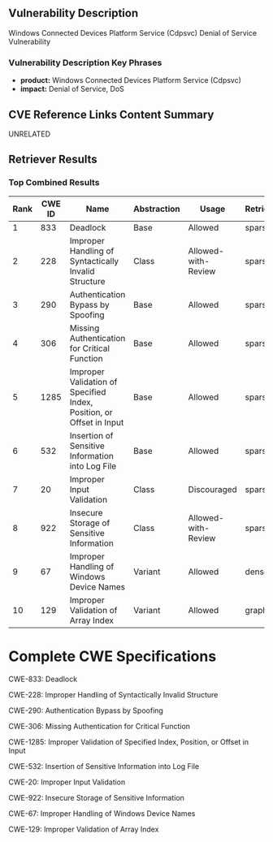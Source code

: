 ## Vulnerability Description
Windows Connected Devices Platform Service (Cdpsvc) Denial of Service Vulnerability

### Vulnerability Description Key Phrases
- **product:** Windows Connected Devices Platform Service (Cdpsvc)
- **impact:** Denial of Service, DoS

## CVE Reference Links Content Summary
UNRELATED

## Retriever Results

### Top Combined Results

| Rank | CWE ID | Name | Abstraction | Usage  | Retrievers | Individual Scores |
|------|--------|------|-------------|-------|------------|-------------------|
| 1 | 833 | Deadlock | Base | Allowed | sparse | 0.019 |
| 2 | 228 | Improper Handling of Syntactically Invalid Structure | Class | Allowed-with-Review | sparse | 0.017 |
| 3 | 290 | Authentication Bypass by Spoofing | Base | Allowed | sparse | 0.017 |
| 4 | 306 | Missing Authentication for Critical Function | Base | Allowed | sparse | 0.017 |
| 5 | 1285 | Improper Validation of Specified Index, Position, or Offset in Input | Base | Allowed | sparse | 0.016 |
| 6 | 532 | Insertion of Sensitive Information into Log File | Base | Allowed | sparse | 0.016 |
| 7 | 20 | Improper Input Validation | Class | Discouraged | sparse | 0.016 |
| 8 | 922 | Insecure Storage of Sensitive Information | Class | Allowed-with-Review | sparse | 0.015 |
| 9 | 67 | Improper Handling of Windows Device Names | Variant | Allowed | dense | 0.564 |
| 10 | 129 | Improper Validation of Array Index | Variant | Allowed | graph | 0.003 |



# Complete CWE Specifications

CWE-833: Deadlock

CWE-228: Improper Handling of Syntactically Invalid Structure

CWE-290: Authentication Bypass by Spoofing

CWE-306: Missing Authentication for Critical Function

CWE-1285: Improper Validation of Specified Index, Position, or Offset in Input

CWE-532: Insertion of Sensitive Information into Log File

CWE-20: Improper Input Validation

CWE-922: Insecure Storage of Sensitive Information

CWE-67: Improper Handling of Windows Device Names

CWE-129: Improper Validation of Array Index